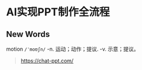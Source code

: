 # AI实现PPT制作全流程



## New Words

motion `/ˈmoʊʃn/` -n. 运动；动作；提议. -v. 示意；提议。



> https://chat-ppt.com/